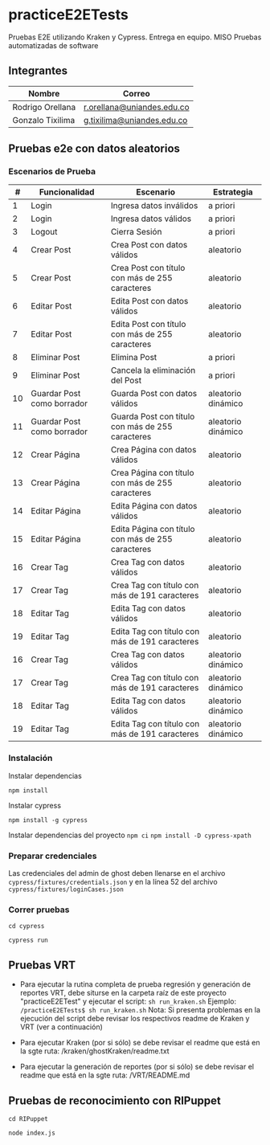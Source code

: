 # practiceE2ETests

Pruebas E2E utilizando Kraken y Cypress. Entrega en equipo. MISO Pruebas automatizadas de software

## Integrantes
| Nombre           | Correo                     |
| ---------------- | -------------------------- |
| Rodrigo Orellana | r.orellana@uniandes.edu.co |
| Gonzalo Tixilima | g.tixilima@uniandes.edu.co |


## Pruebas e2e con datos aleatorios

### Escenarios de Prueba
| # | Funcionalidad | Escenario                                       | Estrategia |
| - | ------------- | ----------------------------------------------- | ---------- |
| 1 | Login         | Ingresa datos inválidos                         | a priori   |
| 2 | Login         | Ingresa datos válidos                           | a priori   |
| 3 | Logout        | Cierra Sesión                                   | a priori   |
| 4 | Crear Post    | Crea Post con datos válidos                     | aleatorio  |
| 5 | Crear Post    | Crea Post con título con más de 255 caracteres  | aleatorio  |
| 6 | Editar Post   | Edita Post con datos válidos                    | aleatorio  |   
| 7 | Editar Post   | Edita Post con título con más de 255 caracteres | aleatorio  |
| 8 | Eliminar Post | Elimina Post                                    | a priori   |
| 9 | Eliminar Post | Cancela la eliminación del Post                 | a priori   |
| 10| Guardar Post como borrador | Guarda Post con datos válidos      | aleatorio dinámico |
| 11| Guardar Post como borrador | Guarda Post con título con más de 255 caracteres      | aleatorio dinámico |
| 12 | Crear Página    | Crea Página con datos válidos                     | aleatorio  |
| 13 | Crear Página   | Crea Página con título con más de 255 caracteres  | aleatorio  |
| 14 | Editar Página  | Edita Página con datos válidos                    | aleatorio  |   
| 15 | Editar Página   | Edita Página con título con más de 255 caracteres | aleatorio  |
| 16 | Crear Tag    | Crea Tag con datos válidos                     | aleatorio  |
| 17 | Crear Tag   | Crea Tag con título con más de 191 caracteres  | aleatorio  |
| 18 | Editar Tag  | Edita Tag con datos válidos                    | aleatorio  |   
| 19 | Editar Tag   | Edita Tag con título con más de 191 caracteres | aleatorio  |
| 16 | Crear Tag    | Crea Tag con datos válidos                     | aleatorio  dinámico |
| 17 | Crear Tag   | Crea Tag con título con más de 191 caracteres  | aleatorio  dinámico |
| 18 | Editar Tag  | Edita Tag con datos válidos                    | aleatorio  dinámico |   
| 19 | Editar Tag   | Edita Tag con título con más de 191 caracteres | aleatorio  dinámico |


### Instalación

Instalar dependencias

`npm install`


Instalar cypress

`npm install -g cypress`

Instalar dependencias del proyecto
`npm ci`
`npm install -D cypress-xpath`

### Preparar credenciales

Las credenciales del admin de ghost deben llenarse en el archivo `cypress/fixtures/credentials.json` y en la línea 52 del archivo `cypress/fixtures/loginCases.json`

### Correr pruebas

`cd cypress`

`cypress run`

## Pruebas VRT
* Para ejecutar la rutina completa de prueba regresión y generación de reportes VRT, debe siturse en la carpeta raíz de este proyecto "practiceE2ETest" y ejecutar el script: `sh run_kraken.sh`
Ejemplo:
`/practiceE2ETests$ sh run_kraken.sh`
Nota: Si presenta problemas en la ejecución del script debe revisar los respectivos readme de Kraken y VRT (ver a continuación)


* Para ejecutar Kraken (por si sólo) se debe revisar el readme que está en la sgte ruta: /kraken/ghostKraken/readme.txt

* Para ejecutar la generación de reportes (por si sólo) se debe revisar el readme que está en la sgte ruta: /VRT/README.md

## Pruebas de reconocimiento con RIPuppet

`cd RIPuppet`

`node index.js`

